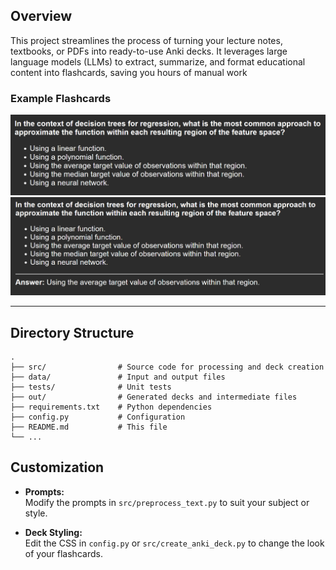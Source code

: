 ## Overview

This project streamlines the process of turning your lecture notes, textbooks, or PDFs into ready-to-use Anki decks. It leverages large language models (LLMs) to extract, summarize, and format educational content into flashcards, saving you hours of manual work 

### Example Flashcards

![Flashcard Example 1](assets/wo_answer.png)
![Flashcard Example 2](assets/with_answer.png)

---

## Directory Structure

```
.
├── src/                # Source code for processing and deck creation
├── data/               # Input and output files
├── tests/              # Unit tests
├── out/                # Generated decks and intermediate files
├── requirements.txt    # Python dependencies
├── config.py           # Configuration
├── README.md           # This file
└── ...
```

## Customization

- **Prompts:**  
  Modify the prompts in `src/preprocess_text.py` to suit your subject or style.

- **Deck Styling:**  
  Edit the CSS in `config.py` or `src/create_anki_deck.py` to change the look of your flashcards.

